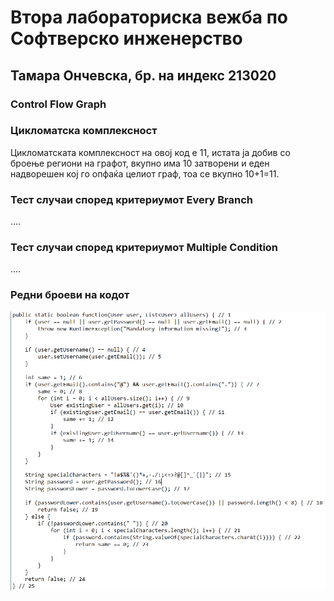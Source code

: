 # Втора лабораториска вежба по Софтверско инженерство

## Тамара Ончевска, бр. на индекс 213020

###  Control Flow Graph



### Цикломатска комплексност

Цикломатската комплексност на овој код е 11, истата ја добив со броење региони на графот, вкупно има 10 затворени и еден надворешен кој го опфаќа целиот граф, тоа се вкупно 10+1=11.

### Тест случаи според критериумот  Every Branch

....

### Тест случаи според критериумот Multiple Condition

.... 
### Редни броеви на кодот

![java](si_code.png)
